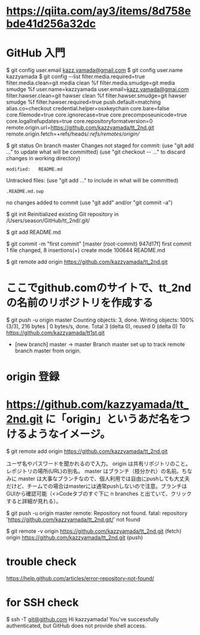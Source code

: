 # https://qiita.com/ay3/items/8d758ebde41d256a32dc
# GitHub 入門

$ git config user.email kazz.yamada@gmail.com
$ git config user.name kazzyamada
$ git config --list
filter.media.required=true
filter.media.clean=git media clean %f
filter.media.smudge=git media smudge %f
user.name=kazzyamada
user.email=kazz.yamada@gmai.com
filter.hawser.clean=git hawser clean %f
filter.hawser.smudge=git hawser smudge %f
filter.hawser.required=true
push.default=matching
alias.co=checkout
credential.helper=osxkeychain
core.bare=false
core.filemode=true
core.ignorecase=true
core.precomposeunicode=true
core.logallrefupdates=true
core.repositoryformatversion=0
remote.origin.url=https://github.com/kazzyamada/tt_2nd.git
remote.origin.fetch=+refs/heads/*:refs/remotes/origin/*

$ git status
On branch master
Changes not staged for commit:
  (use "git add <file>..." to update what will be committed)
  (use "git checkout -- <file>..." to discard changes in working directory)

	modified:   README.md

Untracked files:
  (use "git add <file>..." to include in what will be committed)

	.README.md.swp

no changes added to commit (use "git add" and/or "git commit -a")



$ git init
Reinitialized existing Git repository in /Users/season/GitHub/tt_2nd/.git/

$ git add README.md

$ git commit -m "first commit"
[master (root-commit) 947d17f] first commit
 1 file changed, 8 insertions(+)
 create mode 100644 README.md

$ git remote add origin https://github.com/kazzyamada/tt_2nd.git

# ここでgithub.comのサイトで、tt_2ndの名前のリポジトリを作成する

$ git push -u origin master
Counting objects: 3, done.
Writing objects: 100% (3/3), 216 bytes | 0 bytes/s, done.
Total 3 (delta 0), reused 0 (delta 0)
To https://github.com/kazzyamada/tt1st.git
 * [new branch]      master -> master
Branch master set up to track remote branch master from origin.



# origin 登録
# https://github.com/kazzyamada/tt_2nd.git に「origin」というあだ名をつけるようなイメージ。

$ git remote add origin https://github.com/kazzyamada/tt_2nd.git

ユーザ名やパスワードを聞かれるので入力。
origin は共有リポジトリのこと。レポジトリの場所(URL)の別名。
master はブランチ（枝分かれ）の名前。ちなみに master は大事なブランチなので、個人利用では自由にpushしても大丈夫だけど、チームでの場合はmasterには通常pushしないので注意。ブランチはGUIから確認可能（<>Codeタブのすぐ下に n branches と出ていて、クリックすると詳細が見れる）。

$ git push -u origin master
remote: Repository not found.
fatal: repository 'https://github.com/kazzyamada/tt_2nd.git/' not found

$ git remote -v
origin	https://github.com/kazzyamada/tt_2nd.git (fetch)
origin	https://github.com/kazzyamada/tt_2nd.git (push)

# trouble check
https://help.github.com/articles/error-repository-not-found/

# for SSH check
$ ssh -T git@github.com
Hi kazzyamada! You've successfully authenticated, but GitHub does not provide shell access.


